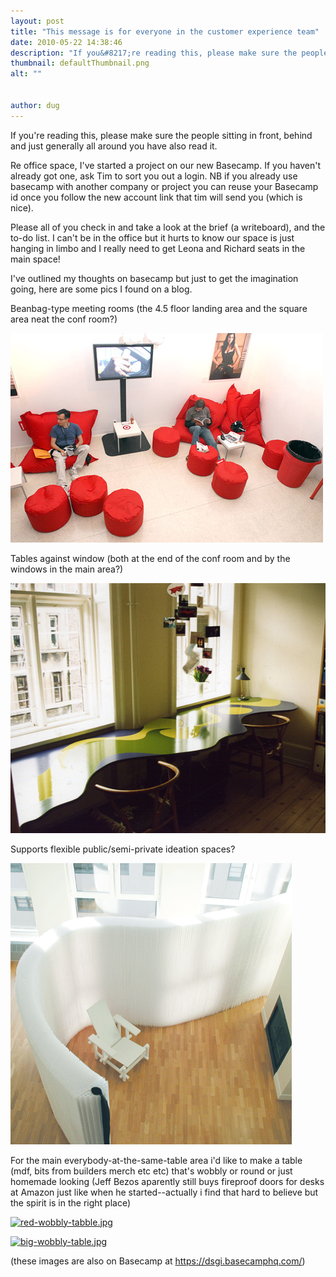 ```yaml
---
layout: post
title: "This message is for everyone in the customer experience team"
date: 2010-05-22 14:38:46
description: "If you&#8217;re reading this, please make sure the people sitting in front, behind and just generally all around you have also read it. Re office space, I&#8217;ve started a project on our new Basecamp. If you haven&#8217;t already got one,&#8230;"
thumbnail: defaultThumbnail.png
alt: ""


author: dug
---
```


<p>If you're reading this, please make sure the people sitting in front, behind and just generally all around you have also read it.</p>

<p>Re office space, I've started a project on our new Basecamp. If you haven't already got one, ask Tim to sort you out a login. NB if you already use basecamp with another company or project you can reuse your Basecamp id once you follow the new account link that tim will send you (which is nice).</p>

<p>Please all of you check in and take a look at the brief (a writeboard), and the to-do list. I can't be in the office but it hurts to know our space is just hanging in limbo and I really need to get Leona and Richard seats in the main space!</p>

<p>I've outlined my thoughts on basecamp but just to get the imagination going, here are some pics I found on a blog.</p>

<p>Beanbag-type meeting rooms (the 4.5 floor landing area and the square area neat the conf room?)</p>

<p><img alt="beanbag.jpg" src="/assets/i/beanbag.jpg" width="500" height="335"  style="" /></p>

<p>Tables against window (both at the end of the conf room and by the windows in the main area?)</p>

<p><img alt="table-against-window.jpg" src="/assets/i/table-against-window.jpg" width="516" height="400"  style="" /></p>

<p>Supports flexible public/semi-private ideation spaces?</p>

<p><img alt="white-partition-wall.gif" src="/assets/i/white-partition-wall.gif" width="450" height="450"  style="" /></p>

<p>For the main everybody-at-the-same-table area i'd like to make a table (mdf, bits from builders merch etc etc) that's wobbly or round or just homemade looking (Jeff Bezos aparently still buys fireproof doors for desks at Amazon just like when he started--actually i find that hard to believe but the spirit is in the right place)</p>

<p><a href="http://donkeyontheedge.com/i/red-wobbly-tabble.jpg"><img alt="red-wobbly-tabble.jpg" src="http://donkeyontheedge.com/assets_c/2010/05/red-wobbly-tabble-thumb-535x347-51.jpg" width="535" height="347"  style="" /></a></p>

<p><a href="http://donkeyontheedge.com/i/big-wobbly-table.jpg"><img alt="big-wobbly-table.jpg" src="http://donkeyontheedge.com/assets_c/2010/05/big-wobbly-table-thumb-535x334-53.jpg" width="535" height="334"  style="" /></a></p>

<p>(these images are also on Basecamp at <a href="https://dsgi.basecamphq.com/projects/4896059/files">https://dsgi.basecamphq.com/</a>)</p>
